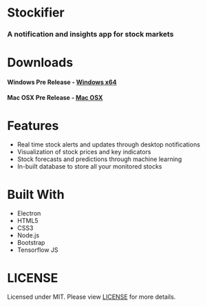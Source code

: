 # Stockifier
### A notification and insights app for stock markets


# Downloads

#### Windows Pre Release - [Windows x64](https://github.com/jainsamyak/Stockifier/releases/tag/v1.0.0-beta)

#### Mac OSX Pre Release - [Mac OSX](https://github.com/jainsamyak/Stockifier/releases/tag/v1.0.0-beta)


# Features
* Real time stock alerts and updates through desktop notifications
* Visualization of stock prices and key indicators
* Stock forecasts and predictions through machine learning
* In-built database to store all your monitored stocks

# Built With
- Electron
- HTML5
- CSS3
- Node.js
- Bootstrap
- Tensorflow JS
  
# LICENSE
Licensed under MIT. Please view [LICENSE](https://github.com/jainsamyak/Stockifier/blob/master/LICENSE) for more details.